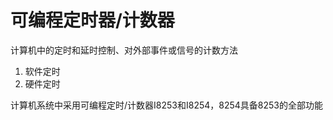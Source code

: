 # 可编程定时器/计数器

计算机中的定时和延时控制、对外部事件或信号的计数方法

1. 软件定时
2. 硬件定时

计算机系统中采用可编程定时/计数器I8253和I8254，8254具备8253的全部功能



